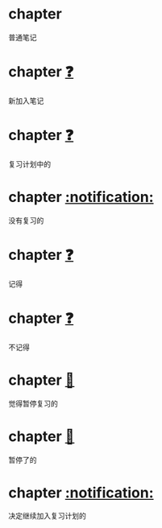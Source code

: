 # chapter

普通笔记

# chapter    [:question:](SOH0000009EOT)  ​

新加入笔记

# chapter    [:question:](SOH0000001EOT)  ​

复习计划中的

# chapter    [:notification:](SOH0000003EOT)  ​

没有复习的

# chapter    [:question:](SOH0000004EOT)  ​

记得

# chapter    [:question:](SOH0000005EOT)  ​

不记得

# chapter    [:closed_book:](SOH0000006EOT)  ​

觉得暂停复习的

# chapter    [:closed_book:](SOH0000007EOT)  ​

暂停了的

# chapter    [:notification:](SOH0000008EOT)  ​

决定继续加入复习计划的